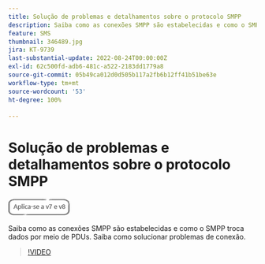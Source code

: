 ```yaml
---
title: Solução de problemas e detalhamentos sobre o protocolo SMPP
description: Saiba como as conexões SMPP são estabelecidas e como o SMPP troca dados por meio de PDUs. Saiba como solucionar problemas de conexão.
feature: SMS
thumbnail: 346489.jpg
jira: KT-9739
last-substantial-update: 2022-08-24T00:00:00Z
exl-id: 62c500fd-adb6-481c-a522-2183dd1779a8
source-git-commit: 05b49ca012d0d505b117a2fb6b12ff41b51be63e
workflow-type: tm+mt
source-wordcount: '53'
ht-degree: 100%

---
```


# Solução de problemas e detalhamentos sobre o protocolo SMPP

![Se aplica a: V7 e V8](../assets/V7-V8-stamp.png)

Saiba como as conexões SMPP são estabelecidas e como o SMPP troca dados por meio de PDUs. Saiba como solucionar problemas de conexão.

>[!VIDEO](https://video.tv.adobe.com/v/346489?quality=12&learn=on)
